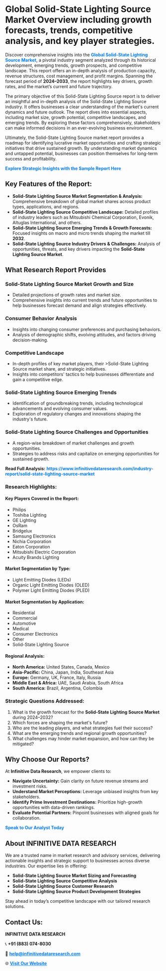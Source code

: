 <h1>Global Solid-State Lighting Source Market Overview including growth forecasts, trends, competitive analysis, and key player strategies.</h1>
<p>
Discover comprehensive insights into the 
<a href="https://www.infinitivedataresearch.com/industry-report/solid-state-lighting-source-market" rel="dofollow" style="color: #007BFF; text-decoration: none;"><strong>Global Solid-State Lighting Source Market</strong></a>, a pivotal industry segment analyzed through its historical development, emerging trends, growth prospects, and competitive landscape. This report offers an in-depth analysis of production capacity, revenue structures, cost management, and profit margins. Spanning the forecast period of <strong>2024–2033</strong>, the report highlights key drivers, growth rates, and the market’s current and future trajectory.
</p>
<p>
The primary objective of this Solid-State Lighting Source report is to deliver an insightful and in-depth analysis of the Solid-State Lighting Source industry. It offers businesses a clear understanding of the market's current dynamics and future outlook. The report dives into essential aspects, including market size, growth potential, competitive landscapes, and emerging trends. By exploring these factors comprehensively, stakeholders can make informed decisions in an ever-evolving business environment.
</p>
<p>
Ultimately, the Solid-State Lighting Source market report provides a roadmap for identifying lucrative market opportunities and crafting strategic initiatives that drive sustained growth. By understanding market dynamics and untapped potential, businesses can position themselves for long-term success and profitability.
</p>
<p>
<a href="https://www.infinitivedataresearch.com/request-sample/reportId=102800" style="color: #007BFF; text-decoration: none;"><strong>Explore Strategic Insights with the Sample Report Here</strong></a>
</p>

<h2>Key Features of the Report:</h2>
<ul>
<li><strong>Solid-State Lighting Source Market Segmentation & Analysis:</strong> Comprehensive breakdown of global market shares across product types, applications, and regions.</li>
<li><strong>Solid-State Lighting Source Competitive Landscape:</strong> Detailed profiles of industry leaders such as Mitsubishi Chemical Corporation, Evonik, Altuglas International, and others.</li>
<li><strong>Solid-State Lighting Source Emerging Trends & Growth Forecasts:</strong> Focused insights on macro and micro trends shaping the market till <strong>2032</strong>.</li>
<li><strong>Solid-State Lighting Source Industry Drivers & Challenges:</strong> Analysis of opportunities, threats, and key drivers impacting the <strong>Solid-State Lighting Source Market</strong>.</li>
</ul>

<h2>What Research Report Provides</h2>
<h3>Solid-State Lighting Source Market Growth and Size</h3>
<ul>
<li>Detailed projections of growth rates and market size.</li>
<li>Comprehensive insights into current trends and future opportunities to help businesses forecast demand and align strategies effectively.</li>
</ul>

<h3>Consumer Behavior Analysis</h3>
<ul>
<li>Insights into changing consumer preferences and purchasing behaviors.</li>
<li>Analysis of demographic shifts, evolving attitudes, and factors driving decision-making.</li>
</ul>

<h3>Competitive Landscape</h3>
<ul>
<li>In-depth profiles of key market players, their >Solid-State Lighting Source market share, and strategic initiatives.</li>
<li>Insights into competitors' tactics to help businesses differentiate and gain a competitive edge.</li>
</ul>

<h3>Solid-State Lighting Source Emerging Trends</h3>
<ul>
<li>Identification of groundbreaking trends, including technological advancements and evolving consumer values.</li>
<li>Exploration of regulatory changes and innovations shaping the industry's future.</li>
</ul>

<h3>Solid-State Lighting Source Challenges and Opportunities</h3>
<ul>
<li>A region-wise breakdown of market challenges and growth opportunities.</li>
<li>Strategies to address risks and capitalize on emerging opportunities for sustained growth.</li>
</ul>
<p><strong>Read Full Analysis:</strong> <a href="https://www.infinitivedataresearch.com/industry-report/solid-state-lighting-source-market" rel="dofollow" style="color: #007BFF; text-decoration: none;"><strong>https://www.infinitivedataresearch.com/industry-report/solid-state-lighting-source-market</strong></a></p>
<h3>Research Highlights:</h3>
<h4>Key Players Covered in the Report:</h4>
<ul><li>Philips</li><li>Toshiba Lighting</li><li>GE Lighting</li><li>OsRam</li><li>Bridgelux</li><li>Samsung Electronics</li><li>Nichia Corporation</li><li>Eaton Corporation</li><li>Mitsubishi Electric Corporation</li><li>Acuity Brands Lighting</li></ul>
<h4>Market Segmentation by Type:</h4>
<ul><li>Light Emitting Diodes (LEDs)</li><li>Organic Light Emitting Diodes (OLED)</li><li>Polymer Light Emitting Diodes (PLED)</li></ul>
<h4>Market Segmentation by Application:</h4>
<ul><li>Residential</li><li>Commercial</li><li>Automotive</li><li>Medical</li><li>Consumer Electronics</li><li>Other</li><li>Solid-State Lighting Source</li></ul>

<h4>Regional Analysis:</h4>
<ul>
<li><strong>North America:</strong> United States, Canada, Mexico</li>
<li><strong>Asia-Pacific:</strong> China, Japan, India, Southeast Asia</li>
<li><strong>Europe:</strong> Germany, UK, France, Italy, Russia</li>
<li><strong>Middle East & Africa:</strong> UAE, Saudi Arabia, South Africa</li>
<li><strong>South America:</strong> Brazil, Argentina, Colombia</li>
</ul>

<h3>Strategic Questions Addressed:</h3>
<ol>
<li>What is the growth forecast for the <strong>Solid-State Lighting Source Market</strong> during 2024–2032?</li>
<li>Which forces are shaping the market's future?</li>
<li>Who are the leading players, and what strategies fuel their success?</li>
<li>What are the emerging trends and regional growth opportunities?</li>
<li>What challenges may hinder market expansion, and how can they be mitigated?</li>
</ol>

<h2>Why Choose Our Reports?</h2>
<p>At <strong>Infinitive Data Research</strong>, we empower clients to:</p>
<ul>
<li><strong>Navigate Uncertainty:</strong> Gain clarity on future revenue streams and investment risks.</li>
<li><strong>Understand Market Perceptions:</strong> Leverage unbiased insights from key stakeholders.</li>
<li><strong>Identify Prime Investment Destinations:</strong> Prioritize high-growth opportunities with data-driven rankings.</li>
<li><strong>Evaluate Potential Partners:</strong> Pinpoint businesses with aligned goals for collaboration.</li>
</ul>
<p><a href="https://www.infinitivedataresearch.com/industry-report/solid-state-lighting-source-market" rel="dofollow" style="color: #007BFF; text-decoration: none;"><strong>Speak to Our Analyst Today</strong></a></p>

<h2>About INFINITIVE DATA RESEARCH</h2>
<p>We are a trusted name in market research and advisory services, delivering actionable insights and strategic support to businesses across diverse industries. Our expertise lies in offering:</p>
<ul>
<li><strong>Solid-State Lighting Source Market Sizing and Forecasting</strong></li>
<li><strong>Solid-State Lighting Source Competitive Analysis</strong></li>
<li><strong>Solid-State Lighting Source Customer Research</strong></li>
<li><strong>Solid-State Lighting Source Product Development Strategies</strong></li>
</ul>
<p>Stay ahead in today’s competitive landscape with our tailored research solutions.</p>

<h2>Contact Us:</h2>
<p><strong>INFINITIVE DATA RESEARCH</strong></p>
<p>📞 <strong>+91 (883) 074-8030</strong></p>
<p>📧 <strong><a href="mailto:help@infinitivedataresearch.com" style="color: #007BFF;">help@infinitivedataresearch.com</a></strong></p>
<p>🌐 <strong><a href="https://www.infinitivedataresearch.com" rel="dofollow" style="color: #007BFF;">Visit Our Website</a></strong></p>